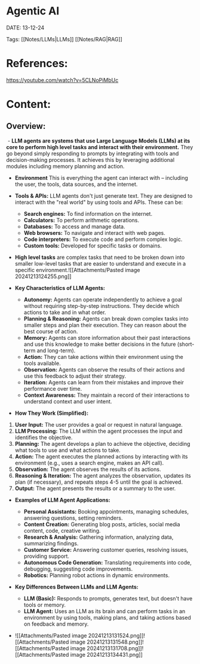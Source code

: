 
# Agentic AI


DATE:  13-12-24


Tags: [[Notes/LLMs|LLMs]] [[Notes/RAG|RAG]]

# References: 
https://youtube.com/watch?v=5CLNoPiMbUc




# Content:

## Overview:

 - **LLM agents are systems that use Large Language Models (LLMs) at its core to perform high level tasks and interact with their environment.** They go beyond simply responding to prompts by integrating with tools and decision-making processes. It achieves this by leveraging additional modules including memory planning and action.
- **Environment** This is everything the agent can interact with – including the user, the tools, data sources, and the internet.
- **Tools & APIs:** LLM agents don't just generate text. They are designed to interact with the "real world" by using tools and APIs. These can be:
    - **Search engines:** To find information on the internet.
    - **Calculators:** To perform arithmetic operations.
    - **Databases:** To access and manage data.
    - **Web browsers:** To navigate and interact with web pages.
    - **Code interpreters:** To execute code and perform complex logic.
    - **Custom tools:** Developed for specific tasks or domains.

- **High level tasks** are complex tasks that need to be broken down into smaller low-level tasks that are easier to understand and execute in a specific environment.![[Attachments/Pasted image 20241213124255.png]]
- **Key Characteristics of LLM Agents:**
	- **Autonomy:** Agents can operate independently to achieve a goal without requiring step-by-step instructions. They decide which actions to take and in what order.
	- **Planning & Reasoning:** Agents can break down complex tasks into smaller steps and plan their execution. They can reason about the best course of action.
	- **Memory:** Agents can store information about their past interactions and use this knowledge to make better decisions in the future (short-term and long-term).
	- **Action:** They can take actions within their environment using the tools available.
	- **Observation:** Agents can observe the results of their actions and use this feedback to adjust their strategy.
	- **Iteration:** Agents can learn from their mistakes and improve their performance over time.
	- **Context Awareness:** They maintain a record of their interactions to understand context and user intent.

- **How They Work (Simplified):**
1. **User Input:** The user provides a goal or request in natural language.
2. **LLM Processing:** The LLM within the agent processes the input and identifies the objective.
3. **Planning:** The agent develops a plan to achieve the objective, deciding what tools to use and what actions to take.
4. **Action:** The agent executes the planned actions by interacting with its environment (e.g., uses a search engine, makes an API call).
5. **Observation:** The agent observes the results of its actions.
6. **Reasoning & Iteration:** The agent analyzes the observation, updates its plan (if necessary), and repeats steps 4-5 until the goal is achieved.
7. **Output:** The agent presents the results or a summary to the user.

- **Examples of LLM Agent Applications:**
	- **Personal Assistants:** Booking appointments, managing schedules, answering questions, setting reminders.
	- **Content Creation:** Generating blog posts, articles, social media content, code, creative writing.
	- **Research & Analysis:** Gathering information, analyzing data, summarizing findings.
	- **Customer Service:** Answering customer queries, resolving issues, providing support.
	- **Autonomous Code Generation:** Translating requirements into code, debugging, suggesting code improvements.
	- **Robotics:** Planning robot actions in dynamic environments.

- **Key Differences Between LLMs and LLM Agents:**
	- **LLM (Basic):** Responds to prompts, generates text, but doesn't have tools or memory.
	- **LLM Agent:** Uses an LLM as its brain and can perform tasks in an environment by using tools, making plans, and taking actions based on feedback and memory.

- ![[Attachments/Pasted image 20241213131524.png]]![[Attachments/Pasted image 20241213131548.png]]![[Attachments/Pasted image 20241213131708.png]]![[Attachments/Pasted image 20241213134431.png]]

